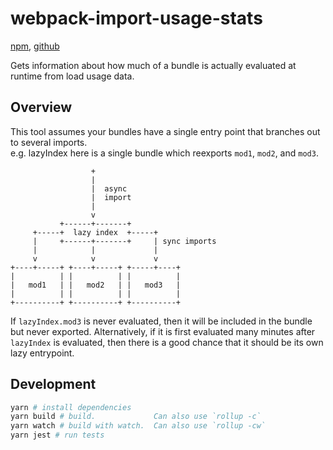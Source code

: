 # webpack-import-usage-stats

[npm](https://www.npmjs.com/package/webpack-import-usage-stats), [github](https://github.com/Adjective-Object/webpack-import-usage-stats)

Gets information about how much of a bundle is actually evaluated at runtime from load usage data.

## Overview

This tool assumes your bundles have a single entry point that branches out to several imports.  
e.g. lazyIndex here is a single bundle which reexports `mod1`, `mod2`, and `mod3`.

```
                  +
                  |
                  |  async
                  |  import
                  |
                  v
           +------+-------+
     +-----+  lazy index  +-----+
     |     +------+-------+     | sync imports
     |            |             |
     v            v             v
+----+-----+ +----+-----+ +-----+----+
|          | |          | |          |
|   mod1   | |   mod2   | |   mod3   |
|          | |          | |          |
+----------+ +----------+ +----------+
```

If `lazyIndex.mod3` is never evaluated, then it will be included in the bundle but never exported. Alternatively, if it is first evaluated many minutes after `lazyIndex` is evaluated, then there is a good chance that it should be its own lazy entrypoint.

## Development

```sh
yarn # install dependencies
yarn build # build.             Can also use `rollup -c`
yarn watch # build with watch.  Can also use `rollup -cw`
yarn jest # run tests
```
